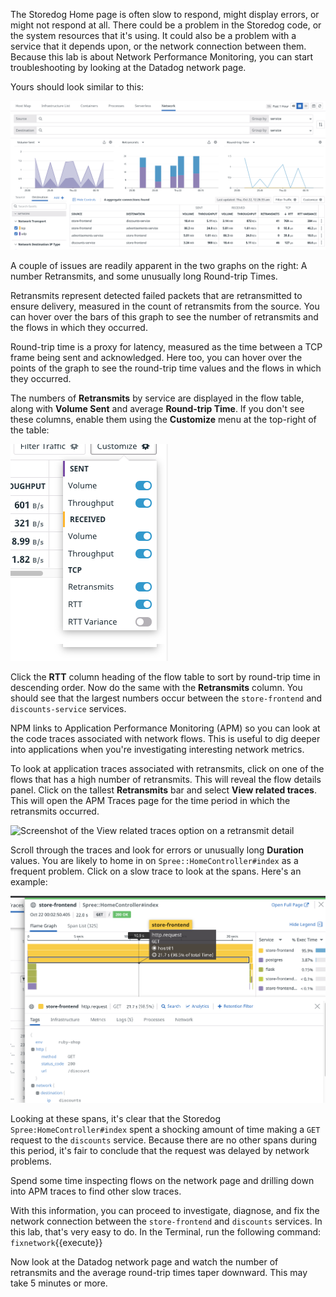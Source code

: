 The Storedog Home page is often slow to respond, might display errors, or might not respond at all. There could be a problem in the Storedog code, or the system resources that it's using. It could also be a problem with a service that it depends upon, or the network connection between them. Because this lab is about Network Performance Monitoring, you can start troubleshooting by looking at the Datadog network page. 

Yours should look similar to this:

![Screenshot of the network page showing retransmits and slow round trip times](./assets/storedog_rtt_retransmits.png)

A couple of issues are readily apparent in the two graphs on the right: A number Retransmits, and some unusually long Round-trip Times.

Retransmits represent detected failed packets that are retransmitted to ensure delivery, measured in the count of retransmits from the source. You can hover over the bars of this graph to see the number of retransmits and the flows in which they occurred.

Round-trip time is a proxy for latency, measured as the time between a TCP frame being sent and acknowledged. Here too, you can hover over the points of the graph to see the round-trip time values and the flows in which they occurred.

The numbers of **Retransmits** by service are displayed in the flow table, along with **Volume Sent** and average **Round-trip Time**. If you don't see these columns, enable them using the **Customize** menu at the top-right of the table: 

![Screenshot of Customize panel for the Network flows table](./assets/network_customize_columns.png)

Click the **RTT** column heading of the flow table to sort by round-trip time in descending order. Now do the same with the **Retransmits** column. You should see that the largest numbers occur between the `store-frontend` and `discounts-service` services.

NPM links to Application Performance Monitoring (APM) so you can look at the code traces associated with network flows. This is useful to dig deeper into applications when you're investigating interesting network metrics.  

To look at application traces associated with retransmits, click on one of the flows that has a high number of retransmits. This will reveal the flow details panel. Click on the tallest **Retransmits** bar and select **View related traces**. This will open the APM Traces page for the time period in which the retransmits occurred.

![Screenshot of the View related traces option on a retransmit detail](apm_related_traces.png)

Scroll through the traces and look for errors or unusually long **Duration** values. You are likely to home in on `Spree::HomeController#index` as a frequent problem. Click on a slow trace to look at the spans. Here's an example:

![Screenshot of a flame graph for a very slow trace Home controller trace](./assets/apm_discounts_span.png)

Looking at these spans, it's clear that the Storedog `Spree:HomeController#index` spent a shocking amount of time making  a `GET` request to the `discounts` service. Because there are no other spans during this period, it's fair to conclude that the request was delayed by network problems.

Spend some time inspecting flows on the network page and drilling down into APM traces to find other slow traces.

With this information, you can proceed to investigate, diagnose, and fix the network connection between the `store-frontend` and `discounts` services. In this lab, that's very easy to do. In the Terminal, run the following command: `fixnetwork`{{execute}}

Now look at the Datadog network page and watch the number of retransmits and the average round-trip times taper downward. This may take 5 minutes or more.



